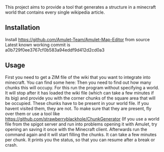 This project aims to provide a tool that generates a structure in a minecraft world that contains every single wikipedia article.


## Installation
Install https://github.com/Amulet-Team/Amulet-Map-Editor from source 
Latest known working commit is a0b729f0ee3767cf0b583a94eddf9d412d2cd0a3

## Usage
First you need to get a ZIM file of the wiki that you want to integrate into minecraft. You can find some here:
Then you need to find out how many chunks this will occupy. For this run the program without specifying a world. It will stop after it has loaded the wiki file (which can take a few minutes if its big) and provide you with the corner chunks of the square area that will be occupied.
These chunks have to be present in your world file. If you havent visited them, they are not. To make sure that they are present, fly over them or use a tool like https://github.com/strawberryblackhole/ChunkGenerator (If you use a world file from the spigot server and run into problems opening it with Amulet, try opening an saving it once with the Minecraft client.
Afterwards run the command again and it will start filling the chunks. It can take a few minutes per chunk. It prints you the status, so that you can resume after a break or crash.
